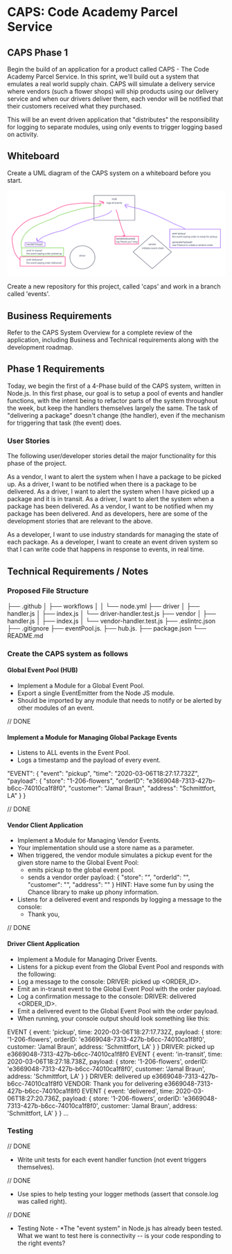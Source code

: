# CAPS: Code Academy Parcel Service

## CAPS Phase 1

Begin the build of an application for a product called CAPS - The Code Academy Parcel Service. In this sprint, we'll build out a system that emulates a real world supply chain. CAPS will simulate a delivery service where vendors (such a flower shops) will ship products using our delivery service and when our drivers deliver them, each vendor will be notified that their customers received what they purchased.

This will be an event driven application that "distributes" the responsibility for logging to separate modules, using only events to trigger logging based on activity.

## Whiteboard

Create a UML diagram of the CAPS system on a whiteboard before you start.

![CAPS Whiteboard: Phase 1](./img/event-emitter-whiteboard.png)

Create a new repository for this project, called 'caps' and work in a branch called 'events'.

## Business Requirements

Refer to the CAPS System Overview for a complete review of the application, including Business and Technical requirements along with the development roadmap.

## Phase 1 Requirements

Today, we begin the first of a 4-Phase build of the CAPS system, written in Node.js. In this first phase, our goal is to setup a pool of events and handler functions, with the intent being to refactor parts of the system throughout the week, but keep the handlers themselves largely the same. The task of "delivering a package" doesn't change (the handler), even if the mechanism for triggering that task (the event) does.

### User Stories

The following user/developer stories detail the major functionality for this phase of the project.

As a vendor, I want to alert the system when I have a package to be picked up.
As a driver, I want to be notified when there is a package to be delivered.
As a driver, I want to alert the system when I have picked up a package and it is in transit.
As a driver, I want to alert the system when a package has been delivered.
As a vendor, I want to be notified when my package has been delivered.
And as developers, here are some of the development stories that are relevant to the above.

As a developer, I want to use industry standards for managing the state of each package.
As a developer, I want to create an event driven system so that I can write code that happens in response to events, in real time.

## Technical Requirements / Notes

### Proposed File Structure

├── .github
│   ├── workflows
│   │   └── node.yml
├── driver
│   ├── handler.js
│   ├── index.js
│   └── driver-handler.test.js
├── vendor
│   ├── handler.js
│   ├── index.js
│   └── vendor-handler.test.js
├── .eslintrc.json
├── .gitignore
├── eventPool.js.
├── hub.js.
├── package.json
└── README.md

### Create the CAPS system as follows

#### Global Event Pool (HUB)

- Implement a Module for a Global Event Pool.
- Export a single EventEmitter from the Node JS module.
- Should be imported by any module that needs to notify or be alerted by other modules of an event.

// DONE
#### Implement a Module for Managing Global Package Events

- Listens to ALL events in the Event Pool.
- Logs a timestamp and the payload of every event.

"EVENT": { 
  "event": "pickup",
  "time": "2020-03-06T18:27:17.732Z",
  "payload": { 
    "store": "1-206-flowers",
    "orderID": "e3669048-7313-427b-b6cc-74010ca1f8f0",
    "customer": "Jamal Braun",
    "address": "Schmittfort, LA"
  }
}

// DONE
#### Vendor Client Application

- Implement a Module for Managing Vendor Events.
- Your implementation should use a store name as a parameter.
- When triggered, the vendor module simulates a pickup event for the given store name to the Global Event Pool:
  - emits pickup to the global event pool.
  - sends a vendor order payload:
 {
   "store": "<store-name>",
   "orderId": "<unique-order-id>",
   "customer": "<customer-name>",
   "address": "<city-state>"
 }
HINT: Have some fun by using the Chance library to make up phony information.
- Listens for a delivered event and responds by logging a message to the console:
  - Thank you, <customer-name>

// DONE
#### Driver Client Application

- Implement a Module for Managing Driver Events.
- Listens for a pickup event from the Global Event Pool and responds with the following:
- Log a message to the console: DRIVER: picked up <ORDER_ID>.
- Emit an in-transit event to the Global Event Pool with the order payload.
- Log a confirmation message to the console: DRIVER: delivered <ORDER_ID>.
- Emit a delivered event to the Global Event Pool with the order payload.
- When running, your console output should look something like this:

EVENT { event: 'pickup',
  time: 2020-03-06T18:27:17.732Z,
  payload:
   { store: '1-206-flowers',
     orderID: 'e3669048-7313-427b-b6cc-74010ca1f8f0',
     customer: 'Jamal Braun',
     address: 'Schmittfort, LA' } }
DRIVER: picked up e3669048-7313-427b-b6cc-74010ca1f8f0
EVENT { event: 'in-transit',
  time: 2020-03-06T18:27:18.738Z,
  payload:
   { store: '1-206-flowers',
     orderID: 'e3669048-7313-427b-b6cc-74010ca1f8f0',
     customer: 'Jamal Braun',
     address: 'Schmittfort, LA' } }
DRIVER: delivered up e3669048-7313-427b-b6cc-74010ca1f8f0
VENDOR: Thank you for delivering e3669048-7313-427b-b6cc-74010ca1f8f0
EVENT { event: 'delivered',
  time: 2020-03-06T18:27:20.736Z,
  payload:
   { store: '1-206-flowers',
     orderID: 'e3669048-7313-427b-b6cc-74010ca1f8f0',
     customer: 'Jamal Braun',
     address: 'Schmittfort, LA' } }
...

### Testing

// DONE
- Write unit tests for each event handler function (not event triggers themselves).

// DONE
- Use spies to help testing your logger methods (assert that console.log was called right).

// DONE
- Testing Note - *The "event system" in Node.js has already been tested. What we want to test here is connectivity -- is your code responding to the right events?
